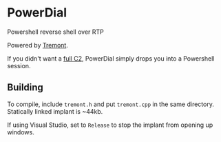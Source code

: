 # PowerDial
Powershell reverse shell over RTP

Powered by [Tremont](https://github.com/chomphuthip/tremont).

If you didn't want a [full C2](https://github.com/chomphuthip/bleeddial), PowerDial simply drops you into a Powershell session.

## Building
To compile, include `tremont.h` and put `tremont.cpp` in the same directory. Statically linked implant is ~44kb.

If using Visual Studio, set to `Release` to stop the implant from opening up windows.
